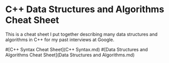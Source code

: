 # C++ Data Structures and Algorithms Cheat Sheet

This is a cheat sheet I put together describing many data structures and algorithms in C++ for my past interviews at Google.

#[C++ Syntax Cheat Sheet](C++ Syntax.md)
#[Data Structures and Algorithms Cheat Sheet](Data Structures and Algorithms.md)
